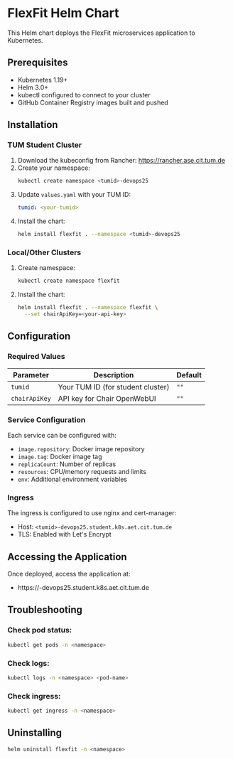 # FlexFit Helm Chart

This Helm chart deploys the FlexFit microservices application to Kubernetes.

## Prerequisites

- Kubernetes 1.19+
- Helm 3.0+
- kubectl configured to connect to your cluster
- GitHub Container Registry images built and pushed

## Installation

### TUM Student Cluster

1. Download the kubeconfig from Rancher: https://rancher.ase.cit.tum.de
2. Create your namespace:
   ```bash
   kubectl create namespace <tumid>-devops25
   ```
3. Update `values.yaml` with your TUM ID:
   ```yaml
   tumid: <your-tumid>
   ```
4. Install the chart:
   ```bash
   helm install flexfit . --namespace <tumid>-devops25
   ```

### Local/Other Clusters

1. Create namespace:
   ```bash
   kubectl create namespace flexfit
   ```
2. Install the chart:
   ```bash
   helm install flexfit . --namespace flexfit \
     --set chairApiKey=<your-api-key>
   ```

## Configuration

### Required Values

| Parameter | Description | Default |
|-----------|-------------|---------|
| `tumid` | Your TUM ID (for student cluster) | `""` |
| `chairApiKey` | API key for Chair OpenWebUI | `""` |

### Service Configuration

Each service can be configured with:
- `image.repository`: Docker image repository
- `image.tag`: Docker image tag  
- `replicaCount`: Number of replicas
- `resources`: CPU/memory requests and limits
- `env`: Additional environment variables

### Ingress

The ingress is configured to use nginx and cert-manager:
- Host: `<tumid>-devops25.student.k8s.aet.cit.tum.de`
- TLS: Enabled with Let's Encrypt

## Accessing the Application

Once deployed, access the application at:
- https://<tumid>-devops25.student.k8s.aet.cit.tum.de

## Troubleshooting

### Check pod status:
```bash
kubectl get pods -n <namespace>
```

### Check logs:
```bash
kubectl logs -n <namespace> <pod-name>
```

### Check ingress:
```bash
kubectl get ingress -n <namespace>
```

## Uninstalling

```bash
helm uninstall flexfit -n <namespace>
```